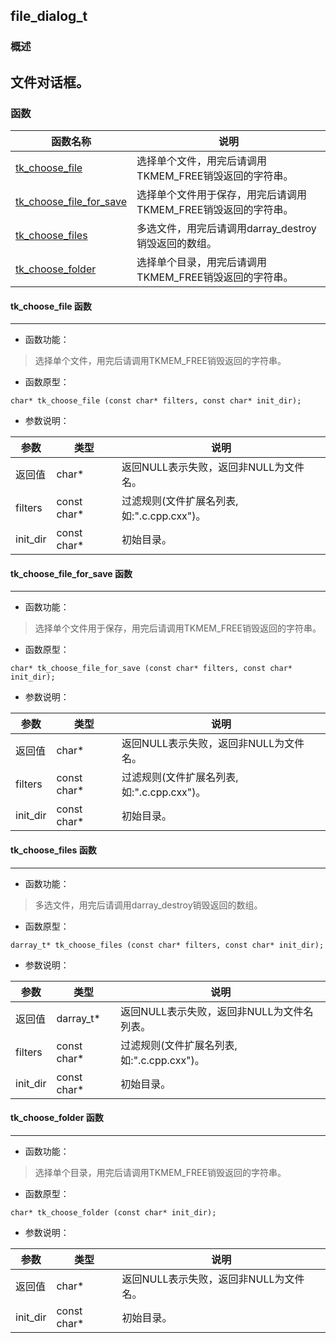 ## file\_dialog\_t
### 概述
文件对话框。
----------------------------------
### 函数
<p id="file_dialog_t_methods">

| 函数名称 | 说明 | 
| -------- | ------------ | 
| <a href="#file_dialog_t_tk_choose_file">tk\_choose\_file</a> | 选择单个文件，用完后请调用TKMEM_FREE销毁返回的字符串。 |
| <a href="#file_dialog_t_tk_choose_file_for_save">tk\_choose\_file\_for\_save</a> | 选择单个文件用于保存，用完后请调用TKMEM_FREE销毁返回的字符串。 |
| <a href="#file_dialog_t_tk_choose_files">tk\_choose\_files</a> | 多选文件，用完后请调用darray_destroy销毁返回的数组。 |
| <a href="#file_dialog_t_tk_choose_folder">tk\_choose\_folder</a> | 选择单个目录，用完后请调用TKMEM_FREE销毁返回的字符串。 |
#### tk\_choose\_file 函数
-----------------------

* 函数功能：

> <p id="file_dialog_t_tk_choose_file">选择单个文件，用完后请调用TKMEM_FREE销毁返回的字符串。

* 函数原型：

```
char* tk_choose_file (const char* filters, const char* init_dir);
```

* 参数说明：

| 参数 | 类型 | 说明 |
| -------- | ----- | --------- |
| 返回值 | char* | 返回NULL表示失败，返回非NULL为文件名。 |
| filters | const char* | 过滤规则(文件扩展名列表,如:".c.cpp.cxx")。 |
| init\_dir | const char* | 初始目录。 |
#### tk\_choose\_file\_for\_save 函数
-----------------------

* 函数功能：

> <p id="file_dialog_t_tk_choose_file_for_save">选择单个文件用于保存，用完后请调用TKMEM_FREE销毁返回的字符串。

* 函数原型：

```
char* tk_choose_file_for_save (const char* filters, const char* init_dir);
```

* 参数说明：

| 参数 | 类型 | 说明 |
| -------- | ----- | --------- |
| 返回值 | char* | 返回NULL表示失败，返回非NULL为文件名。 |
| filters | const char* | 过滤规则(文件扩展名列表,如:".c.cpp.cxx")。 |
| init\_dir | const char* | 初始目录。 |
#### tk\_choose\_files 函数
-----------------------

* 函数功能：

> <p id="file_dialog_t_tk_choose_files">多选文件，用完后请调用darray_destroy销毁返回的数组。

* 函数原型：

```
darray_t* tk_choose_files (const char* filters, const char* init_dir);
```

* 参数说明：

| 参数 | 类型 | 说明 |
| -------- | ----- | --------- |
| 返回值 | darray\_t* | 返回NULL表示失败，返回非NULL为文件名列表。 |
| filters | const char* | 过滤规则(文件扩展名列表,如:".c.cpp.cxx")。 |
| init\_dir | const char* | 初始目录。 |
#### tk\_choose\_folder 函数
-----------------------

* 函数功能：

> <p id="file_dialog_t_tk_choose_folder">选择单个目录，用完后请调用TKMEM_FREE销毁返回的字符串。

* 函数原型：

```
char* tk_choose_folder (const char* init_dir);
```

* 参数说明：

| 参数 | 类型 | 说明 |
| -------- | ----- | --------- |
| 返回值 | char* | 返回NULL表示失败，返回非NULL为文件名。 |
| init\_dir | const char* | 初始目录。 |
